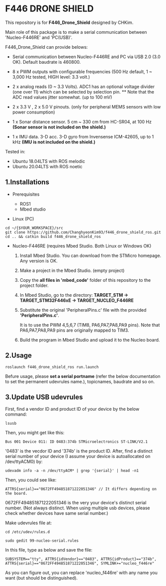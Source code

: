 # F446 DRONE SHIELD
This repository is for **F446_Drone_Shield** designed by CHKim. 

Main role of this package is to make a serial communication between 'Nucleo-F446RE' and 'PC(USB)'.

F446_Drone_Shield can provide belows:

* Serial communication between Nucleo-F446RE and PC via USB 2.0 (3.0 OK). Default baudrate is 460800.

* 8 x PWM outputs with configurable frequencies (500 Hz default, 1 ~ 3,000 Hz tested, HIGH level: 3.3 volt.)

* 2 x analog reads (0 ~ 3.3 Volts). ADC1 has an optional voltage divider (one over 11) which can be selected by selection pin.
** Note that the ADC read values jitter somewhat. (up to 100 mV)

* 2 x 3.3 V , 2 x 5.0 V pinouts. (only for peripheral MEMS sensors with low power consumption)
    
* 1 x Sonar distance sensor. 5 cm ~ 330 cm from HC-SR04, at 100 Hz  **(Sonar sensor is not included on the shield.)**

* 1 x IMU data. 3-D acc. 3-D gyro from Invensense ICM-42605, up to 1 kHz **(IMU is not included on the shield.)**

Tested in:

* Ubuntu 18.04LTS with ROS melodic
* Ubuntu 20.04LTS with ROS noetic

1.Installations
------
* Prerequisites
    * ROS1
    * Mbed studio

* Linux (PC)
```
cd ~/{$YOUR_WORKSPACE}/src
git clone https://github.com/ChanghyeonKim93/f446_drone_shield_ros.git
cd .. && catkin build f446_drone_shield_ros
``` 

* Nucleo-F446RE (requires Mbed Studio. Both Linux or Windows OK)
    1. Install Mbed Studio. You can download from the STMicro homepage. Any version is OK.
    2. Make a project in the Mbed Studio. (empty project)
    3. Copy the **all files in 'mbed_code'** folder of this repository to the project folder.
    4. In Mbed Studio, go to the directory: **TARGET_STM -> TARGET_STM32F446xE -> TARGET_NUCLEO_F446RE**
    5. Substitute the original 'PeripheralPins.c' file with the provided **'PeripheralPins.c'**.
    
        It is to use the PWM 4,5,6,7 (TIM8, PA6,PA7,PA8,PA9 pins). Note that PA6,PA7,PA8,PA9 pins are originally mapped to TIM3.
        
    6. Build the program in Mbed Studio and upload it to the Nucleo board.


2.Usage
------
    roslaunch f446_drone_shield_ros run.launch 
    
   
Befure usage, please **set a serial portname** (refer the below documentation to set the permanent udevrules name.), topicnames, baudrate and so on.

3.Update USB udevrules
------
First, find a vendor ID and product ID of your device by the below command:

    lsusb
    
Then, you might get like this:

    Bus 001 Device 011: ID 0483:374b STMicroelectronics ST-LINK/V2.1

'0483' is the vecdor ID and '374b' is the product ID. After, find a distinct serial number of your device (I assume your device is autoallocated on /dev/ttyACM0) by:

    udevadm info -a -n /dev/ttyACM* | grep '{serial}' | head -n1

Then, you could see like:

    ATTRS{serial}=="0672FF494851871222051346" // It differs depending on the board.

0672FF494851871222051346 is the very your device's distinct serial number. (Not always distinct. When using multiple usb devices, please check whether devices have same serial number.)

Make udevrules file at:

    cd /etc/udev/rules.d

    sudo gedit 99-nucleo-serial.rules
    
In this file, type as below and save the file:

    SUBSYSTEM=="tty", ATTRS{idVendor}=="0483", ATTRS{idProduct}=="374b", ATTRS{serial}=="0672FF494851871222051346", SYMLINK+="nucleo_f446re"

As you can figure out, you can replace 'nucleo_f446re' with any name you want (but should be distinguished).
